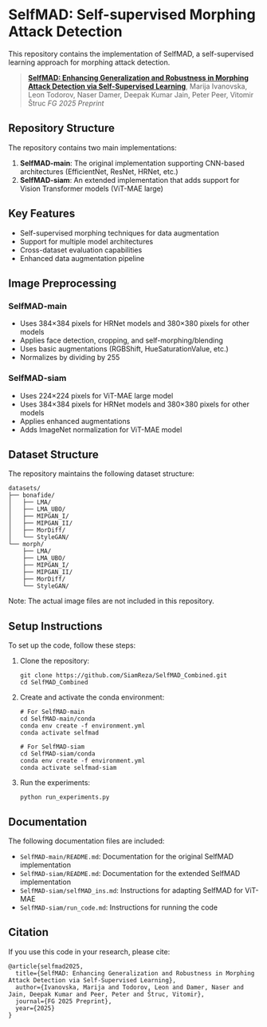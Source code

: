 # SelfMAD: Self-supervised Morphing Attack Detection

This repository contains the implementation of SelfMAD, a self-supervised learning approach for morphing attack detection.

> [**SelfMAD: Enhancing Generalization and Robustness in Morphing Attack Detection via Self-Supervised Learning**](https://arxiv.org/abs/2504.05504),
> Marija Ivanovska, Leon Todorov, Naser Damer, Deepak Kumar Jain, Peter Peer, Vitomir Štruc
> *FG 2025 Preprint*

## Repository Structure

The repository contains two main implementations:

1. **SelfMAD-main**: The original implementation supporting CNN-based architectures (EfficientNet, ResNet, HRNet, etc.)
2. **SelfMAD-siam**: An extended implementation that adds support for Vision Transformer models (ViT-MAE large)

## Key Features

- Self-supervised morphing techniques for data augmentation
- Support for multiple model architectures
- Cross-dataset evaluation capabilities
- Enhanced data augmentation pipeline

## Image Preprocessing

### SelfMAD-main
- Uses 384×384 pixels for HRNet models and 380×380 pixels for other models
- Applies face detection, cropping, and self-morphing/blending
- Uses basic augmentations (RGBShift, HueSaturationValue, etc.)
- Normalizes by dividing by 255

### SelfMAD-siam
- Uses 224×224 pixels for ViT-MAE large model
- Uses 384×384 pixels for HRNet models and 380×380 pixels for other models
- Applies enhanced augmentations
- Adds ImageNet normalization for ViT-MAE model

## Dataset Structure

The repository maintains the following dataset structure:

```
datasets/
├── bonafide/
│   ├── LMA/
│   ├── LMA_UBO/
│   ├── MIPGAN_I/
│   ├── MIPGAN_II/
│   ├── MorDiff/
│   └── StyleGAN/
└── morph/
    ├── LMA/
    ├── LMA_UBO/
    ├── MIPGAN_I/
    ├── MIPGAN_II/
    ├── MorDiff/
    └── StyleGAN/
```

Note: The actual image files are not included in this repository.

## Setup Instructions

To set up the code, follow these steps:

1. Clone the repository:
   ```
   git clone https://github.com/SiamReza/SelfMAD_Combined.git
   cd SelfMAD_Combined
   ```

2. Create and activate the conda environment:
   ```
   # For SelfMAD-main
   cd SelfMAD-main/conda
   conda env create -f environment.yml
   conda activate selfmad

   # For SelfMAD-siam
   cd SelfMAD-siam/conda
   conda env create -f environment.yml
   conda activate selfmad-siam
   ```

3. Run the experiments:
   ```
   python run_experiments.py
   ```

## Documentation

The following documentation files are included:

- `SelfMAD-main/README.md`: Documentation for the original SelfMAD implementation
- `SelfMAD-siam/README.md`: Documentation for the extended SelfMAD implementation
- `SelfMAD-siam/selfMAD_ins.md`: Instructions for adapting SelfMAD for ViT-MAE
- `SelfMAD-siam/run_code.md`: Instructions for running the code

## Citation

If you use this code in your research, please cite:

```
@article{selfmad2025,
  title={SelfMAD: Enhancing Generalization and Robustness in Morphing Attack Detection via Self-Supervised Learning},
  author={Ivanovska, Marija and Todorov, Leon and Damer, Naser and Jain, Deepak Kumar and Peer, Peter and Štruc, Vitomir},
  journal={FG 2025 Preprint},
  year={2025}
}
```
